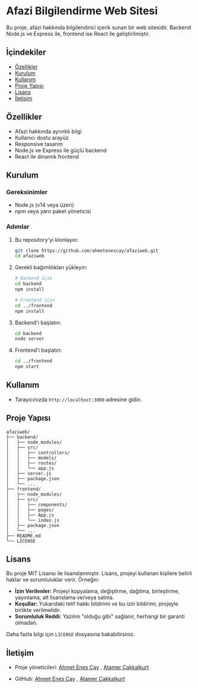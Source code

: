 # Afazi Bilgilendirme Web Sitesi

Bu proje, afazi hakkında bilgilendirici içerik sunan bir web sitesidir. Backend Node.js ve Express ile, frontend ise React ile geliştirilmiştir.

## İçindekiler

- [Özellikler](#özellikler)
- [Kurulum](#kurulum)
- [Kullanım](#kullanım)
- [Proje Yapısı](#proje-yapısı)
- [Lisans](#lisans)
- [İletişim](#iletişim)

## Özellikler

- Afazi hakkında ayrıntılı bilgi
- Kullanıcı dostu arayüz
- Responsive tasarım
- Node.js ve Express ile güçlü backend
- React ile dinamik frontend

## Kurulum

### Gereksinimler

- Node.js (v14 veya üzeri)
- npm veya yarn paket yöneticisi

### Adımlar

1. Bu repository'yi klonlayın:

    ```bash
    git clone https://github.com/ahmetenescay/afaziweb.git
    cd afaziweb
    ```

2. Gerekli bağımlılıkları yükleyin:

    ```bash
    # Backend için
    cd backend
    npm install
    
    # Frontend için
    cd ../frontend
    npm install
    ```

3. Backend'i başlatın:

    ```bash
    cd backend
    node server
    ```

4. Frontend'i başlatın:

    ```bash
    cd ../frontend
    npm start
    ```

## Kullanım

- Tarayıcınızda `http://localhost:3000` adresine gidin.

## Proje Yapısı

```plaintext
afaziweb/
├── backend/
│   ├── node_modules/
│   ├── src/
│   │   ├── controllers/
│   │   ├── models/
│   │   ├── routes/
│   │   └── app.js
│   ├── server.js
│   ├── package.json
│   └── ...
├── frontend/
│   ├── node_modules/
│   ├── src/
│   │   ├── components/
│   │   ├── pages/
│   │   ├── App.js
│   │   └── index.js
│   ├── package.json
│   └── ...
├── README.md
└── LICENSE
```
## Lisans

Bu proje MIT Lisansı ile lisanslanmıştır. Lisans, projeyi kullanan kişilere belirli haklar ve sorumluluklar verir. Örneğin:

- **İzin Verilenler:** Projeyi kopyalama, değiştirme, dağıtma, birleştirme, yayınlama, alt lisanslama ve/veya satma.
- **Koşullar:** Yukarıdaki telif hakkı bildirimi ve bu izin bildirimi, projeyle birlikte verilmelidir.
- **Sorumluluk Reddi:** Yazılım "olduğu gibi" sağlanır, herhangi bir garanti olmadan.

Daha fazla bilgi için `LICENSE` dosyasına bakabilirsiniz.

## İletişim

- Proje yöneticileri: 
[Ahmet Enes Çay](ahmetenescay@gmail.com) ,
[Atamer Çakkalkurt](atamercakkalkurt@gmail.com)

- GitHub: 
[Ahmet Enes Çay](https://github.com/ahmetenescay) ,
[Atamer Çakkalkurt](https://github.com/AtamerCakkalkurt)


